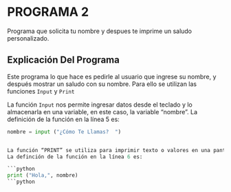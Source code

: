 # PROGRAMA 2
Programa que solicita tu nombre y despues te imprime un saludo personalizado.

## Explicación Del Programa
Este programa lo que hace es pedirle al usuario que ingrese su nombre, y después mostrar un saludo con su nombre. Para ello se utilizan las funciones `Input` y `Print`  

La función `Input` nos permite ingresar datos desde el teclado y lo almacenarla en una variable, en este caso, la variable “nombre”.
La definición de la función en la línea 5 es:

```python
nombre = input ("¿Cómo Te Llamas?  ")


La función “PRINT” se utiliza para imprimir texto o valores en una pantalla, en este caso, "Hola" y la variable 'nombre'.
La definción de la función en la línea 6 es:

```python
print ("Hola,", nombre)
```python
